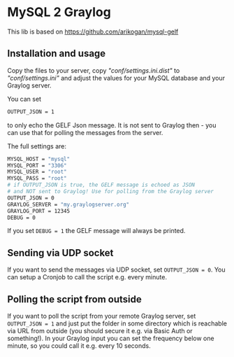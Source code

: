 # MySQL 2 Graylog

This lib is based on https://github.com/arikogan/mysql-gelf

## Installation and usage

Copy the files to your server, copy _"conf/settings.ini.dist"_ to _"conf/settings.ini"_ and adjust the values for your MySQL database and your Graylog server.

You can set

```bash
OUTPUT_JSON = 1
```

to only echo the GELF Json message. It is not sent to Graylog then - you can use that for polling the messages from the server.

The full settings are:

```bash
MYSQL_HOST = "mysql"
MYSQL_PORT = "3306"
MYSQL_USER = "root"
MYSQL_PASS = "root"
# if OUTPUT_JSON is true, the GELF message is echoed as JSON
# and NOT sent to Graylog! Use for polling from the Graylog server
OUTPUT_JSON = 0
GRAYLOG_SERVER = "my.graylogserver.org"
GRAYLOG_PORT = 12345
DEBUG = 0
```

If you set `DEBUG = 1` the GELF message will always be printed.

## Sending via UDP socket

If you want to send the messages via UDP socket, set `OUTPUT_JSON = 0`. You can setup a Cronjob to call the script e.g. every minute.

## Polling the script from outside

If you want to poll the script from your remote Graylog server, set `OUTPUT_JSON = 1` and just put the folder in some directory which is reachable via URL from outside (you should secure it e.g. via Basic Auth or something!). In your Graylog input you can set the frequency below one minute, so you could call it e.g. every 10 seconds.